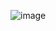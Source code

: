 ![image](https://github.com/satyamjaysawal/JavaServletJspStrutsSpringHibernateProjectExamples/assets/108862706/bd9a3f80-2cef-4696-b2d2-af928972fe91)
